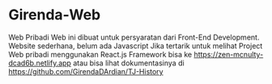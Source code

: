 # Girenda-Web
Web Pribadi
Web ini dibuat untuk persyaratan dari Front-End Development.
Website sederhana, belum ada Javascript
Jika tertarik untuk melihat Project Web pribadi menggunakan React.js Framework 
bisa ke https://zen-mcnulty-dcad6b.netlify.app atau bisa lihat dokumentasinya
di https://github.com/GirendaDArdian/TJ-History

